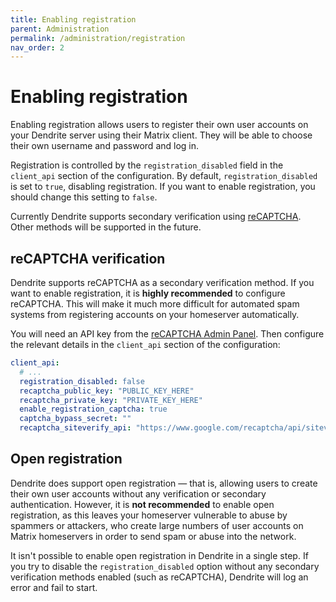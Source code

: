 ```yaml
---
title: Enabling registration
parent: Administration
permalink: /administration/registration
nav_order: 2
---
```


# Enabling registration

Enabling registration allows users to register their own user accounts on your
Dendrite server using their Matrix client. They will be able to choose their own
username and password and log in.

Registration is controlled by the `registration_disabled` field in the `client_api`
section of the configuration. By default, `registration_disabled` is set to `true`,
disabling registration. If you want to enable registration, you should change this
setting to `false`.

Currently Dendrite supports secondary verification using [reCAPTCHA](https://www.google.com/recaptcha/about/).
Other methods will be supported in the future.

## reCAPTCHA verification

Dendrite supports reCAPTCHA as a secondary verification method. If you want to enable
registration, it is **highly recommended** to configure reCAPTCHA. This will make it
much more difficult for automated spam systems from registering accounts on your
homeserver automatically.

You will need an API key from the [reCAPTCHA Admin Panel](https://www.google.com/recaptcha/admin).
Then configure the relevant details in the `client_api` section of the configuration:

```yaml
client_api:
  # ...
  registration_disabled: false
  recaptcha_public_key: "PUBLIC_KEY_HERE"
  recaptcha_private_key: "PRIVATE_KEY_HERE"
  enable_registration_captcha: true
  captcha_bypass_secret: ""
  recaptcha_siteverify_api: "https://www.google.com/recaptcha/api/siteverify"
```

## Open registration

Dendrite does support open registration — that is, allowing users to create their own
user accounts without any verification or secondary authentication. However, it
is **not recommended** to enable open registration, as this leaves your homeserver
vulnerable to abuse by spammers or attackers, who create large numbers of user
accounts on Matrix homeservers in order to send spam or abuse into the network.

It isn't possible to enable open registration in Dendrite in a single step. If you
try to disable the `registration_disabled` option without any secondary verification
methods enabled (such as reCAPTCHA), Dendrite will log an error and fail to start.
